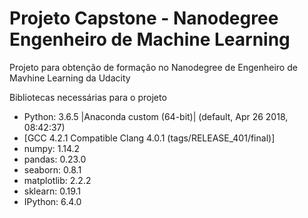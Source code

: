 # Projeto Capstone - Nanodegree Engenheiro de Machine Learning
Projeto para obtenção de formação no Nanodegree de Engenheiro de Mavhine Learning da Udacity


Bibliotecas necessárias para o projeto

- Python: 3.6.5 |Anaconda custom (64-bit)| (default, Apr 26 2018, 08:42:37) 
- [GCC 4.2.1 Compatible Clang 4.0.1 (tags/RELEASE_401/final)]
- numpy: 1.14.2
- pandas: 0.23.0
- seaborn: 0.8.1
- matplotlib: 2.2.2
- sklearn: 0.19.1
- IPython: 6.4.0